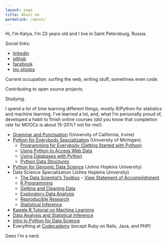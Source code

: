 ```yaml
---
layout: page
title: About me
permalink: /about/
---
```


Hi, I'm Katya. I'm 23 years old and I live in Saint Petersburg, Russia.

Social links:

* [linkedin](https://ru.linkedin.com/in/demidovakatya/en)
* [github](https://github.com/demidovakatya)
* [facebook](https://www.facebook.com/demidovakatya)
* [my photos](http://captain-cotique.tumblr.com)

Current occupation: surfing the web, writing stuff, sometimes even code. 

Contributing to open source projects.

Studying.

I spend a lot of time learning different things, mostly R/Python for statistics and machine learning. I've learned a lot, and, what I'm personally proud of, developed a habit to finish online courses (did you know that completion rate for MOOCs is about 15-20%? not for me!).

* <a href="https://www.coursera.com/learn/grammar-punctuation" target="_blank">Grammar and Punctuation</a> (University of California, Irvine)
* <a href="https://www.coursera.org/specializations/python">Python for Everybody Specialization</a> (University of Michigan): 
    * <a href="https://www.coursera.com/learn/python" target="_blank">Programming for Everybody (Getting Started with Python)</a>
    * <a href="https://www.coursera.com/learn/python-network-data" target="_blank">Using Python to Access Web Data</a>
    * <a href="https://www.coursera.com/learn/python-databases" target="_blank">Using Databases with Python</a>
    * <a href="https://www.coursera.com/learn/python-data" target="_blank">Python Data Structures</a>
* <a href="https://www.coursera.com/course/genpython" target="_blank">Python for Genomic Data Science</a> (Johns Hopkins University)
* Data Science Specialization (Johns Hopkins University)
    * <a href="https://www.coursera.com/course/datascitoolbox" target="_blank">The Data Scientist’s Toolbox</a> – <a href="https://www.coursera.com/maestro/api/certificate/get_certificate?course_id=972134" target="_blank">View Statement of Accomplishment</a>
    * <a href="https://www.coursera.com/course/rprog" target="_blank">R Programming</a>
    * <a href="https://www.coursera.com/course/getdata" target="_blank">Getting and Cleaning Data</a>
    * <a href="https://www.coursera.com/course/exdata" target="_blank">Exploratory Data Analysis</a>
    * <a href="https://www.coursera.com/course/repdata" target="_blank">Reproducible Research</a>
    * <a href="https://www.coursera.com/course/statinference" target="_blank">Statistical Inference</a>
* [Kaggle R Tutorial on Machine Learning](https://www.datacamp.com/courses/kaggle-r-tutorial-on-machine-learning)
* [Data Analysis and Statistical Inference](https://www.datacamp.com/courses/statistical-inference-and-data-analysis)
* [Intro to Python for Data Science](https://campus.datacamp.com/courses/intro-to-python-for-data-science)
* Everything at [Codecademy](https://www.codecademy.com/) (except Ruby on Rails, Java, and PHP)

Geez I'm a nerd. 

